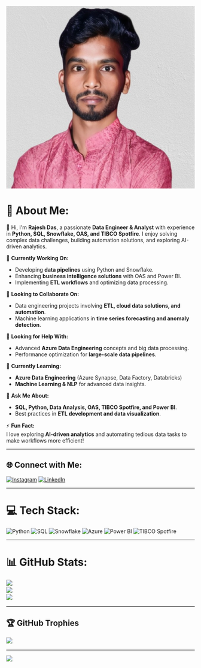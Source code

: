 ![Rajesh Das](https://raw.githubusercontent.com/rajeshmit93046/rajeshmit93046/main/profile.png)

# 💫 About Me:

👋 Hi, I'm **Rajesh Das**, a passionate **Data Engineer & Analyst** with experience in **Python, SQL, Snowflake, OAS, and TIBCO Spotfire**. I enjoy solving complex data challenges, building automation solutions, and exploring AI-driven analytics.

🔭 **Currently Working On:**  
- Developing **data pipelines** using Python and Snowflake.  
- Enhancing **business intelligence solutions** with OAS and Power BI.  
- Implementing **ETL workflows** and optimizing data processing.  

👥 **Looking to Collaborate On:**  
- Data engineering projects involving **ETL, cloud data solutions, and automation**.  
- Machine learning applications in **time series forecasting and anomaly detection**.  

🤝 **Looking for Help With:**  
- Advanced **Azure Data Engineering** concepts and big data processing.  
- Performance optimization for **large-scale data pipelines**.  

🌱 **Currently Learning:**  
- **Azure Data Engineering** (Azure Synapse, Data Factory, Databricks)  
- **Machine Learning & NLP** for advanced data insights.  

💬 **Ask Me About:**  
- **SQL, Python, Data Analysis, OAS, TIBCO Spotfire, and Power BI**.  
- Best practices in **ETL development and data visualization**.  

⚡ **Fun Fact:**  
I love exploring **AI-driven analytics** and automating tedious data tasks to make workflows more efficient!  

---

## 🌐 Connect with Me:
[![Instagram](https://img.shields.io/badge/Instagram-%23E4405F.svg?logo=Instagram&logoColor=white)](https://instagram.com/dark_devil7957) 
[![LinkedIn](https://img.shields.io/badge/LinkedIn-%230077B5.svg?logo=linkedin&logoColor=white)](https://www.linkedin.com/in/rajeshkumarmitian/)

---

# 💻 Tech Stack:
![Python](https://img.shields.io/badge/python-3670A0?style=for-the-badge&logo=python&logoColor=ffdd54) 
![SQL](https://img.shields.io/badge/sql-4479A1.svg?style=for-the-badge&logo=sqlite&logoColor=white) 
![Snowflake](https://img.shields.io/badge/snowflake-%2329B5E8.svg?style=for-the-badge&logo=snowflake&logoColor=white) 
![Azure](https://img.shields.io/badge/azure-%230072C6.svg?style=for-the-badge&logo=microsoftazure&logoColor=white) 
![Power BI](https://img.shields.io/badge/power_bi-F2C811?style=for-the-badge&logo=powerbi&logoColor=black) 
![TIBCO Spotfire](https://img.shields.io/badge/tibco_spotfire-FF5733?style=for-the-badge&logo=tibco&logoColor=white)  

---

# 📊 GitHub Stats:
![](https://github-readme-stats.vercel.app/api?username=rajeshmit93046&theme=default&hide_border=false&include_all_commits=false&count_private=true)<br/>
![](https://github-readme-streak-stats.herokuapp.com/?user=rajeshmit93046&theme=default&hide_border=false)<br/>
![](https://github-readme-stats.vercel.app/api/top-langs/?username=rajeshmit93046&theme=default&hide_border=false&include_all_commits=false&count_private=true&layout=compact)

---

## 🏆 GitHub Trophies
![](https://github-profile-trophy.vercel.app/?username=rajeshmit93046&theme=radical&no-frame=false&no-bg=true&margin-w=4)

---

[![](https://visitcount.itsvg.in/api?id=rajeshmit93046&icon=1&color=1)](https://visitcount.itsvg.in)

<!-- Proudly created with GPRM ( https://gprm.itsvg.in ) -->
